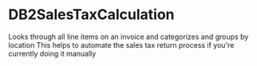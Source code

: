 # DB2SalesTaxCalculation
Looks through all line items on an invoice and categorizes and groups by location
This helps to automate the sales tax return process if you're currently doing it manually
